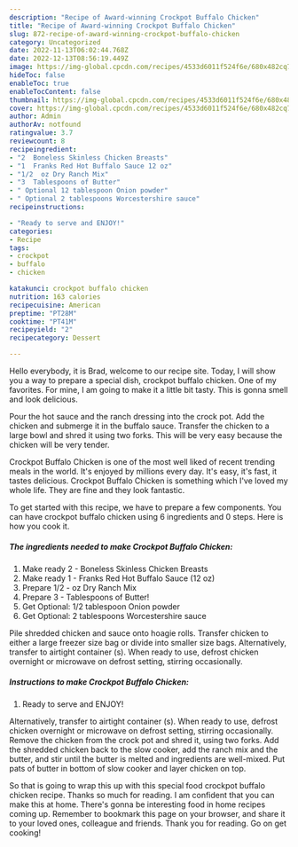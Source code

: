 ```yaml
---
description: "Recipe of Award-winning Crockpot Buffalo Chicken"
title: "Recipe of Award-winning Crockpot Buffalo Chicken"
slug: 872-recipe-of-award-winning-crockpot-buffalo-chicken
category: Uncategorized
date: 2022-11-13T06:02:44.768Z
date: 2022-12-13T08:56:19.449Z
image: https://img-global.cpcdn.com/recipes/4533d6011f524f6e/680x482cq70/crockpot-buffalo-chicken-recipe-main-photo.jpg
hideToc: false
enableToc: true
enableTocContent: false
thumbnail: https://img-global.cpcdn.com/recipes/4533d6011f524f6e/680x482cq70/crockpot-buffalo-chicken-recipe-main-photo.jpg
cover: https://img-global.cpcdn.com/recipes/4533d6011f524f6e/680x482cq70/crockpot-buffalo-chicken-recipe-main-photo.jpg
author: Admin
authorAv: notfound
ratingvalue: 3.7
reviewcount: 8
recipeingredient:
- "2  Boneless Skinless Chicken Breasts"
- "1  Franks Red Hot Buffalo Sauce 12 oz"
- "1/2  oz Dry Ranch Mix"
- "3  Tablespoons of Butter"
- " Optional 12 tablespoon Onion powder"
- " Optional 2 tablespoons Worcestershire sauce"
recipeinstructions:

- "Ready to serve and ENJOY!"
categories:
- Recipe
tags:
- crockpot
- buffalo
- chicken

katakunci: crockpot buffalo chicken 
nutrition: 163 calories
recipecuisine: American
preptime: "PT28M"
cooktime: "PT41M"
recipeyield: "2"
recipecategory: Dessert

---
```



Hello everybody, it is Brad, welcome to our recipe site. Today, I will show you a way to prepare a special dish, crockpot buffalo chicken. One of my favorites. For mine, I am going to make it a little bit tasty. This is gonna smell and look delicious.

Pour the hot sauce and the ranch dressing into the crock pot. Add the chicken and submerge it in the buffalo sauce. Transfer the chicken to a large bowl and shred it using two forks. This will be very easy because the chicken will be very tender.

Crockpot Buffalo Chicken is one of the most well liked of recent trending meals in the world. It's enjoyed by millions every day. It's easy, it's fast, it tastes delicious. Crockpot Buffalo Chicken is something which I've loved my whole life. They are fine and they look fantastic.


To get started with this recipe, we have to prepare a few components. You can have crockpot buffalo chicken using 6 ingredients and 0 steps. Here is how you cook it.

<!--inarticleads1-->

##### The ingredients needed to make Crockpot Buffalo Chicken:

1. Make ready 2 - Boneless Skinless Chicken Breasts
1. Make ready 1 - Franks Red Hot Buffalo Sauce (12 oz)
1. Prepare 1/2 - oz Dry Ranch Mix
1. Prepare 3 - Tablespoons of Butter!
1. Get  Optional: 1/2 tablespoon Onion powder
1. Get  Optional: 2 tablespoons Worcestershire sauce


Pile shredded chicken and sauce onto hoagie rolls. Transfer chicken to either a large freezer size bag or divide into smaller size bags. Alternatively, transfer to airtight container (s). When ready to use, defrost chicken overnight or microwave on defrost setting, stirring occasionally. 

<!--inarticleads2-->

##### Instructions to make Crockpot Buffalo Chicken:


1. Ready to serve and ENJOY!

Alternatively, transfer to airtight container (s). When ready to use, defrost chicken overnight or microwave on defrost setting, stirring occasionally. Remove the chicken from the crock pot and shred it, using two forks. Add the shredded chicken back to the slow cooker, add the ranch mix and the butter, and stir until the butter is melted and ingredients are well-mixed. Put pats of butter in bottom of slow cooker and layer chicken on top. 

So that is going to wrap this up with this special food crockpot buffalo chicken recipe. Thanks so much for reading. I am confident that you can make this at home. There's gonna be interesting food in home recipes coming up. Remember to bookmark this page on your browser, and share it to your loved ones, colleague and friends. Thank you for reading. Go on get cooking!
